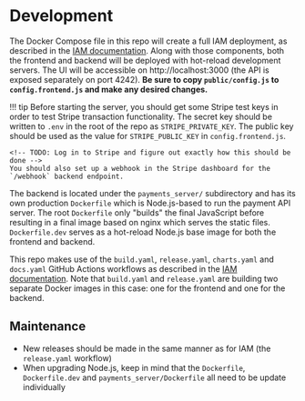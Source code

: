 # Development

The Docker Compose file in this repo will create a full IAM deployment, as described in the
[IAM documentation](../../iam/development/). Along with those components, both the frontend and backend will be deployed
with hot-reload development servers. The UI will be accessible on http://localhost:3000 (the API is exposed separately
on port 4242). **Be sure to copy `public/config.js` to `config.frontend.js` and make any desired changes.**

!!! tip
    Before starting the server, you should get some Stripe test keys in order to test Stripe transaction functionality.
    The secret key should be written to `.env` in the root of the repo as `STRIPE_PRIVATE_KEY`. The public key should be
    used as the value for `STRIPE_PUBLIC_KEY` in `config.frontend.js`.

    <!-- TODO: Log in to Stripe and figure out exactly how this should be done -->
    You should also set up a webhook in the Stripe dashboard for the `/webhook` backend endpoint.

The backend
is located under the `payments_server/` subdirectory and has its own production `Dockerfile` which is Node.js-based to
run the payment API server. The root `Dockerfile` only "builds" the final JavaScript before resulting in a final image
based on nginx which serves the static files. `Dockerfile.dev` serves as a hot-reload Node.js base image for both the
frontend and backend.

This repo makes use of the `build.yaml`, `release.yaml`, `charts.yaml` and `docs.yaml` GitHub Actions workflows as
described in the [IAM documentation](../iam/development/#github-actions). Note that `build.yaml` and `release.yaml` are
building two separate Docker images in this case: one for the frontend and one for the backend.

## Maintenance

- New releases should be made in the same manner as for IAM (the `release.yaml` workflow)
- When upgrading Node.js, keep in mind that the `Dockerfile`, `Dockerfile.dev` and `payments_server/Dockerfile` all need
  to be update individually

